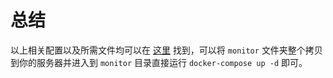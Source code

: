 # 总结

以上相关配置以及所需文件均可以在 [这里](https://github.com/xfy520/docs/tree/main/docker-compose/monitor) 找到，可以将 `monitor` 文件夹整个拷贝到你的服务器并进入到 `monitor` 目录直接运行 `docker-compose up -d` 即可。
